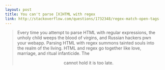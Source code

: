 ```yaml
---
layout: post
title: You can't parse [X]HTML with regex
link: http://stackoverflow.com/questions/1732348/regex-match-open-tags-except-xhtml-self-contained-tags/1732454#1732454
---
```


> Every time you attempt to parse HTML with regular expressions, the unholy child weeps the blood of virgins, and Russian hackers pwn your webapp. Parsing HTML with regex summons tainted souls into the realm of the living. HTML and regex go together like love, marriage, and ritual infanticide. The <center> cannot hold it is too late.